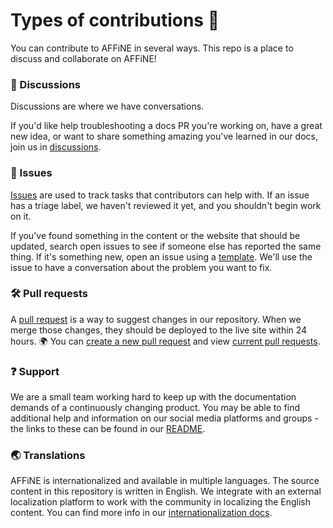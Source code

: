 # Types of contributions :memo:

You can contribute to AFFiNE in several ways. This repo is a place to discuss and collaborate on AFFiNE!

### :mega: Discussions

Discussions are where we have conversations.

If you'd like help troubleshooting a docs PR you're working on, have a great new idea, or want to share something amazing you've learned in our docs, join us in [discussions](https://github.com/toeverything/AFFiNE/discussions).

### :lady_beetle: Issues

[Issues](https://docs.github.com/en/github/managing-your-work-on-github/about-issues) are used to track tasks that contributors can help with. If an issue has a triage label, we haven't reviewed it yet, and you shouldn't begin work on it.

If you've found something in the content or the website that should be updated, search open issues to see if someone else has reported the same thing. If it's something new, open an issue using a [template](https://github.com/toeverything/AFFiNE/issues/new/choose). We'll use the issue to have a conversation about the problem you want to fix.

### :hammer_and_wrench: Pull requests

A [pull request](https://docs.github.com/en/github/collaborating-with-issues-and-pull-requests/about-pull-requests) is a way to suggest changes in our repository. When we merge those changes, they should be deployed to the live site within 24 hours. :earth_africa:
You can [create a new pull request](https://github.com/toeverything/AFFiNE/compare) and view [current pull requests](https://github.com/toeverything/AFFiNE/pulls).

### :question: Support

We are a small team working hard to keep up with the documentation demands of a continuously changing product.
You may be able to find additional help and information on our social media platforms and groups - the links to these can be found in our [README](../README.md).

### :earth_asia: Translations

AFFiNE is internationalized and available in multiple languages. The source content in this repository is written in English. We integrate with an external localization platform to work with the community in localizing the English content. You can find more info in our [internationalization docs](https://docs.affine.pro/affine/internationalization/welcome).
